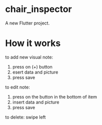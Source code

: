 # chair_inspector

A new Flutter project.


# How it works

to add new visual note:
  1. press on (+) button 
  2. esert data and picture
  3. press save
 
 to edit note:
  1. press on the button in the bottom of item 
  2. insert data and picture
  3. press save
 
 to delete:
  swipe left
